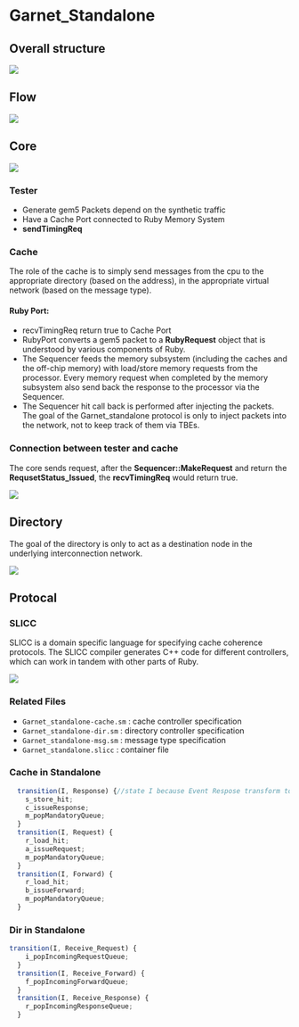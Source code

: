# Garnet_Standalone
## Overall structure

![](./global.PNG)

## Flow

![](./flow.png)

## Core

![](./core.png)

### Tester
- Generate gem5 Packets depend on the synthetic traffic
- Have a Cache Port connected to Ruby Memory System
- **sendTimingReq**

### Cache
The role of the cache is to simply send messages from the cpu to the appropriate directory (based on the address), in the appropriate virtual network (based on the message type).

#### Ruby Port: 
- recvTimingReq return true to Cache Port
- RubyPort converts a gem5 packet to a **RubyRequest** object that is understood by various components of Ruby.
- The Sequencer feeds the memory subsystem (including the caches and the off-chip memory) with load/store memory requests from the processor. Every memory request when completed by the memory subsystem also send back the response to the processor via the Sequencer. 
- The Sequencer hit call back is performed after injecting the packets. The goal of the Garnet_standalone protocol is only to inject packets into the network, not to keep track of them via TBEs.

### Connection between tester and cache
The core sends request, after the **Sequencer::MakeRequest** and return the **RequsetStatus_Issued**, the **recvTimingReq** would return true.

![](./port.PNG)
## Directory
The goal of the directory is only to act as a destination node in the underlying interconnection network.

![](./dir.PNG)
## Protocal
### SLICC
SLICC is a domain specific language for specifying cache coherence protocols. The SLICC compiler generates C++ code for different controllers, which can work in tandem with other parts of Ruby.

![](./slicc.PNG)

### Related Files
- `Garnet_standalone-cache.sm` : cache controller specification
- `Garnet_standalone-dir.sm` : directory controller specification
- `Garnet_standalone-msg.sm` : message type specification
- `Garnet_standalone.slicc` : container file

### Cache in Standalone
```javascript
  transition(I, Response) {//state I because Event Respose transform to I
    s_store_hit;
    c_issueResponse;
    m_popMandatoryQueue;
  }
  transition(I, Request) {
    r_load_hit;
    a_issueRequest;
    m_popMandatoryQueue;
  }
  transition(I, Forward) {
    r_load_hit;
    b_issueForward;
    m_popMandatoryQueue;
  }
```

### Dir in Standalone
```javascript
transition(I, Receive_Request) {
    i_popIncomingRequestQueue;
  }
  transition(I, Receive_Forward) {
    f_popIncomingForwardQueue;
  }
  transition(I, Receive_Response) {
    r_popIncomingResponseQueue;
  }
```
